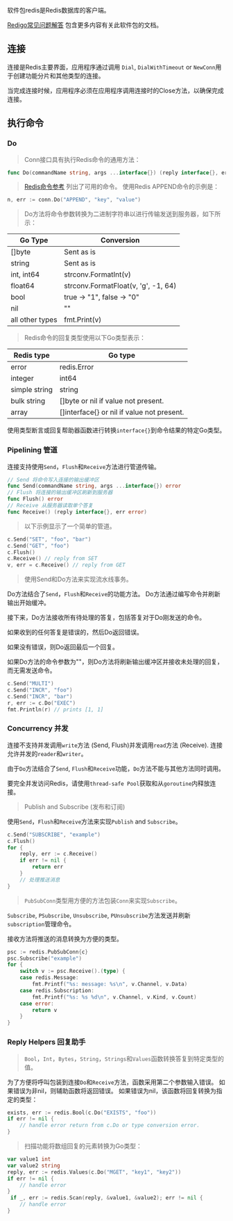 软件包redis是Redis数据库的客户端。

[Redigo常见问题解答](https://github.com/garyburd/redigo/wiki/FAQ) 包含更多内容有关此软件包的文档。

## 连接

连接是Redis主要界面，应用程序通过调用 `Dial`, `DialWithTimeout` or `NewConn`用于创建功能分片和其他类型的连接。

当完成连接时候，应用程序必须在应用程序调用连接时的Close方法，以确保完成连接。

## 执行命令

### Do

> Conn接口具有执行Redis命令的通用方法：
```go
func Do(commandName string, args ...interface{}) (reply interface{}, err error)
```

> [Redis命令参考](http://redis.io/commands) 列出了可用的命令。 使用Redis APPEND命令的示例是：
```go
n, err := conn.Do("APPEND", "key", "value")
```

> Do方法将命令参数转换为二进制字符串以进行传输发送到服务器，如下所示：

| Go Type         | Conversion                          |
|-----------------|-------------------------------------|
| []byte          | Sent as is                          |
| string          | Sent as is                          |
| int, int64      | strconv.FormatInt(v)                |
| float64         | strconv.FormatFloat(v, 'g', -1, 64) |
| bool            | true -> "1", false -> "0"           |
| nil             | ""                                  |
| all other types | fmt.Print(v)                        |


> Redis命令的回复类型使用以下Go类型表示：

| Redis type    | Go type                                    |
|---------------|--------------------------------------------|
| error         | redis.Error                                |
| integer       | int64                                      |
| simple string | string                                     |
| bulk string   | []byte or nil if value not present.        |
| array         | []interface{} or nil if value not present. |


使用类型断言或回复帮助器函数进行转换`interface{}`到命令结果的特定Go类型。

### Pipelining 管道

连接支持使用`Send`，`Flush`和`Receive`方法进行管道传输。
```go
// Send 将命令写入连接的输出缓冲区
func Send(commandName string, args ...interface{}) error
// Flush 将连接的输出缓冲区刷新到服务器
func Flush() error
// Receive 从服务器读取单个答复
func Receive() (reply interface{}, err error)
```

> 以下示例显示了一个简单的管道。
```go
c.Send("SET", "foo", "bar")
c.Send("GET", "foo")
c.Flush()
c.Receive() // reply from SET
v, err = c.Receive() // reply from GET
```

> 使用Send和Do方法来实现流水线事务。

Do方法结合了`Send`，`Flush`和`Receive`的功能方法。 Do方法通过编写命令并刷新输出开始缓冲。 

接下来，Do方法接收所有待处理的答复，包括答复对于Do刚发送的命令。 

如果收到的任何答复是错误的，然后Do返回错误。

如果没有错误，则Do返回最后一个回复。 

如果Do方法的命令参数为""，则Do方法将刷新输出缓冲区并接收未处理的回复，而无需发送命令。

```go
c.Send("MULTI")
c.Send("INCR", "foo")
c.Send("INCR", "bar")
r, err := c.Do("EXEC")
fmt.Println(r) // prints [1, 1]
```

### Concurrency 并发

连接不支持并发调用`write`方法 (Send, Flush)并发调用`read`方法 (Receive).
连接允许并发的`reader`和`writer`。

由于`Do`方法结合了`Send`, `Flush`和`Receive`功能，`Do`方法不能与其他方法同时调用。

要完全并发访问Redis，请使用`thread-safe Pool`获取和从`goroutine`内释放连接。


> Publish and Subscribe (发布和订阅)


使用`Send`，`Flush`和`Receive`方法来实现`Publish` and `Subscribe`。

```go
c.Send("SUBSCRIBE", "example")
c.Flush()
for {
    reply, err := c.Receive()
    if err != nil {
        return err
    }
    // 处理推送消息
}
```

> `PubSubConn`类型用方便的方法包装`Conn`来实现`Subscribe`。

`Subscribe`, `PSubscribe`, `Unsubscribe`, `PUnsubscribe`方法发送并刷新`subscription`管理命令。 

接收方法将推送的消息转换为方便的类型。

```go
psc := redis.PubSubConn{c}
psc.Subscribe("example")
for {
    switch v := psc.Receive().(type) {
    case redis.Message:
        fmt.Printf("%s: message: %s\n", v.Channel, v.Data)
    case redis.Subscription:
        fmt.Printf("%s: %s %d\n", v.Channel, v.Kind, v.Count)
    case error:
        return v
    }
}
```

### Reply Helpers 回复助手

> `Bool`，`Int`，`Bytes`，`String`，`Strings`和`Values`函数转换答复到特定类型的值。

为了方便将呼叫包装到连接`Do`和`Receive`方法，函数采用第二个参数输入错误。
如果错误为非nil，则辅助函数将返回错误。 
如果错误为nil，该函数将回复转换为指定的类型：

```go
exists, err := redis.Bool(c.Do("EXISTS", "foo"))
if err != nil {
    // handle error return from c.Do or type conversion error.
}
```

> 扫描功能将数组回复的元素转换为Go类型：
```go
var value1 int
var value2 string
reply, err := redis.Values(c.Do("MGET", "key1", "key2"))
if err != nil {
    // handle error
}
 if _, err := redis.Scan(reply, &value1, &value2); err != nil {
    // handle error
}
```
